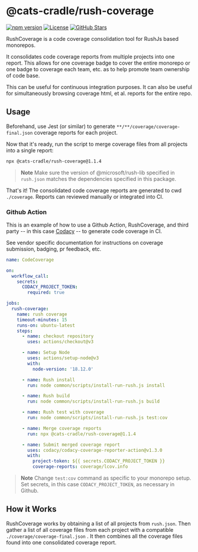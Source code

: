 # @cats-cradle/rush-coverage

[![npm version](https://badge.fury.io/js/@cats-cradle%2Frush-coverage.svg)](https://badge.fury.io/js/@cats-cradle%2Frush-coverage)
[![License](https://img.shields.io/badge/License-MIT-brightgreen.svg)](LICENSE)
[![GitHub Stars](https://img.shields.io/github/stars/hxtree/cats-cradle?style=social)](https://github.com/hxtree/cats-cradle/stargazers)

RushCoverage is a code coverage consolidation tool for RushJs based monorepos.

It consolidates code coverage reports from multiple projects into one report.
This allows for one coverage badge to cover the entire monorepo or one badge to
coverage each team, etc. as to help promote team ownership of code base.

This can be useful for continuous integration purposes. It can also be useful
for simultaneously browsing coverage html, et al. reports for the entire repo.

## Usage

Beforehand, use Jest (or similar) to generate
`**/**/coverage/coverage-final.json` coverage reports for each project.

Now that it's ready, run the script to merge coverage files from all projects
into a single report:

```bash
npx @cats-cradle/rush-coverage@1.1.4
```

> **Note** Make sure the version of @microsoft/rush-lib specified in `rush.json`
> matches the dependencies specified in this package.

That's it! The consolidated code coverage reports are generated to cwd
`./coverage`. Reports can reviewed manually or integrated into CI.

### Github Action

This is an example of how to use a Github Action, RushCoverage, and third party
-- in this case [Codacy](https://www.codacy.com/) -- to generate code coverage
in CI.

See vendor specific documentation for instructions on coverage submission,
badging, pr feedback, etc.

```yaml
name: CodeCoverage

on:
  workflow_call:
    secrets:
      CODACY_PROJECT_TOKEN:
        required: true

jobs:
  rush-coverage:
    name: rush coverage
    timeout-minutes: 15
    runs-on: ubuntu-latest
    steps:
      - name: checkout repository
        uses: actions/checkout@v3

      - name: Setup Node
        uses: actions/setup-node@v3
        with:
          node-version: '18.12.0'

      - name: Rush install
        run: node common/scripts/install-run-rush.js install

      - name: Rush build
        run: node common/scripts/install-run-rush.js build

      - name: Rush test with coverage
        run: node common/scripts/install-run-rush.js test:cov

      - name: Merge coverage reports
        run: npx @cats-cradle/rush-coverage@1.1.4

      - name: Submit merged coverage report
        uses: codacy/codacy-coverage-reporter-action@v1.3.0
        with:
          project-token: ${{ secrets.CODACY_PROJECT_TOKEN }}
          coverage-reports: coverage/lcov.info
```

> **Note** Change `test:cov` command as specific to your monorepo setup. Set
> secrets, in this case `CODACY_PROJECT_TOKEN`, as necessary in Github.

## How it Works

RushCoverage works by obtaining a list of all projects from `rush.json`. Then
gather a list of all coverage files from each project with a compatible
`./coverage/coverage-final.json` . It then combines all the coverage files found
into one consolidated coverage report.
